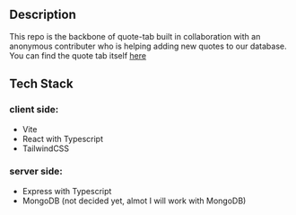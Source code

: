 ## Description

This repo is the backbone of quote-tab built in collaboration with an anonymous contributer who is helping adding new quotes to our database. You can find the quote tab itself [here](https://github.com/usefmahmud/quote-tab)

## Tech Stack
### client side:
- Vite
- React with Typescript
- TailwindCSS

### server side:
- Express with Typescript
- MongoDB (not decided yet, almot I will work with MongoDB)